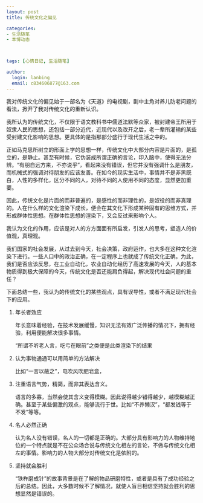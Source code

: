 ```yaml
---
layout: post
title: 传统文化之偏见

categories:
- 生活随笔
- 本博动态



tags: [心情日记, 生活随笔]

author:
  login: lanbing
  email: c834606877@163.com
---
```




我对传统文化的偏见始于一部名为《天道》的电视剧，剧中主角对养儿防老问题的看法，掀开了我对传统文化的重新认识。

我所认为的传统文化，不仅限于语文教科书中儒道法默等众家，被封建帝王所用于奴隶人民的思想，还包括一部分近代，近现代以及改开之后，老一辈所灌输的某些受封建文化影响的思想。更具体的是指那部分盛行于现代生活之中的。

正如马克思所树立的形面上学的思想一样，传统文化中大部分内容是片面的，是孤立的，是静止。甚至有时候，它伪装成所谓正确的言论，印入脑中，使得无法分辨。“有朋自远方来，不亦说乎”，看起来没有错误，但它并没有强调什么是朋友，而机械式的强调对待朋友的应该友善。在如今的现实生活中，事情并不是非黑既白，人性的多样化，区分不同的人，对待不同的人使用不同的态度，显然更加重要。



因此，传统文化是片面的而非普遍的，是感性的而非理性的，是奴役的而非真理的。人在什么样的文化渲染下成长，便会在其文化下形成某种固有的思维方式，并形成群体性思想。在群体性思想的渲染下，又会反过来影响个人。

我认为文化的作用，应该是对人的方方面面有所启发，引发人的思考，塑造人的价值观，真理观。

我们国家的社会发展，从过去到今天，社会决策，政府运作，也大多在这种文化渲染下进行。一些人口中的政治正确，在一定程序上也就成了传统文化正确。为此，我们是否应该反思，在工业自动化，农业自动化经历了高速发展的今天，人的基本物质得到极大保障的今天，传统文化是否还能肩负得起，解决现代社会问题的重任？

下面总结一些，我认为的传统文化的某些观点，具有误导性，或者不满足现代社会下的应用。

<!--more-->

1. 年长者效应

   年长意味着经验，在技术发展缓慢，知识无法有效广泛传播的情况下，拥有经验，利用便能解决很多事情。

   “所谓不听老人言，吃亏在眼前”之类便是此类渲染下的结果

2. 认为事物通通可以用简单的方法解决

   比如“一言以蔽之”，电吹风吹肥皂盒，

3. 注重语言气势，精简，而非其表达含义。

   语言的多寡，当然会使其含义变得模糊。因此说得越少错得越少，越模糊越正确。甚至于某些偏激的观点，能够流行于世。比如“不养懒汉”，“都发钱等于不发”等等。

4. 名人必然正确

   认为名人没有错误，名人的一切都是正确的。大部分具有影响力的人物维持地位的一个特点就是不在公众场合说与传统文化相左的言论，不做与传统文化相左的事情。影响力的人物大部分对传统文化是依附的。

1. 坚持就会胜利

   “铁杵磨成针”的故事背景是在了解的物品研磨特性，或者是具有了成功经验之后的总结。因此，大多数时候不了解情况，就使人盲目相信坚持就会胜利的思想显然是错误的。

